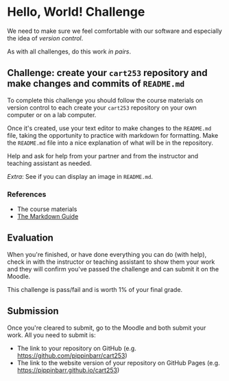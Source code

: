 # Hello, World! Challenge

We need to make sure we feel comfortable with our software and especially the idea of *version control*.

As with all challenges, do this work *in pairs*.

## Challenge: create your `cart253` repository and make changes and commits of `README.md`

To complete this challenge you should follow the course materials on version control to each create your `cart253` repository on your own computer or on a lab computer.

Once it's created, use your text editor to make changes to the `README.md` file, taking the opportunity to practice with markdown for formatting. Make the `README.md` file into a nice explanation of what will be in the repository.

Help and ask for help from your partner and from the instructor and teaching assistant as needed.

*Extra*: See if you can display an image in `README.md`.

### References

- The course materials
- [The Markdown Guide](https://www.markdownguide.org/)

## Evaluation

When you're finished, or have done everything you can do (with help), check in with the instructor or teaching assistant to show them your work and they will confirm you've passed the challenge and can submit it on the Moodle.

This challenge is pass/fail and is worth 1% of your final grade.

## Submission

Once you're cleared to submit, go to the Moodle and both submit your work. All you need to submit is:

- The link to your repository on GitHub (e.g. https://github.com/pippinbarr/cart253)
- The link to the website version of your repository on GitHub Pages (e.g. https://pippinbarr.github.io/cart253)